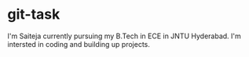 # git-task


I'm Saiteja currently pursuing my B.Tech in ECE in JNTU Hyderabad.
I'm intersted in coding and building up projects.
